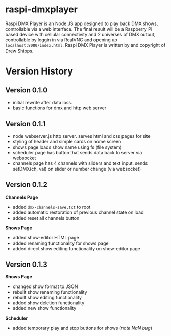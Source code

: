 # raspi-dmxplayer
Raspi DMX Player is an Node.JS app designed to play back DMX shows, controllable via a web interface. The final result will be a Raspberry Pi based device with cellular connectivity and 2 universes of DMX output, controllable by loggin in via RealVNC and opening up `localhost:8080/index.html`. Raspi DMX Player is written by and copyright of Drew Shipps.


# Version History
## Version 0.1.0 
- initial rewrite after data loss. 
- basic functions for dmx and http web server

## Version 0.1.1 
- node webserver.js http server. serves html and css pages for site
- styling of header and simple cards on home screen
- shows page loads show name using fs (file system)
- scheduler page has button that sends data back to server via websocket
- channels page has 4 channels with sliders and text input. sends setDMX(ch, val) on slider or number change (via websocket)

## Version 0.1.2
**Channels Page**
- added `dmx-channels-save.txt` to root
- added automatic restoration of previous channel state on load
- added reset all channels button

**Shows Page**
- added show-editor HTML page
- added renaming functionality for shows page
- added direct show editing functionality on show-editor page

## Version 0.1.3
**Shows Page**
- changed show format to JSON
- rebuilt show renaming functionality
- rebuilt show editing functionality
- added show deletion functionality
- added new show functionality

**Scheduler**
- added temporary play and stop buttons for shows (*note NaN bug*)
